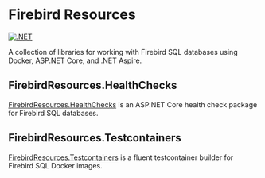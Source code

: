 # Firebird Resources

[![.NET](https://github.com/willibrandon/firebird-resources/actions/workflows/ci.yml/badge.svg)](https://github.com/willibrandon/firebird-resources/actions/workflows/ci.yml)

A collection of libraries for working with Firebird SQL databases using Docker, ASP.NET Core, and .NET Aspire.

## FirebirdResources.HealthChecks

[FirebirdResources.HealthChecks](https://www.nuget.org/packages/FirebirdResources.HealthChecks) is an ASP.NET Core health check package for Firebird SQL databases.

## FirebirdResources.Testcontainers

[FirebirdResources.Testcontainers](https://www.nuget.org/packages/FirebirdResources.Testcontainers) is a fluent testcontainer builder for Firebird SQL Docker images.
